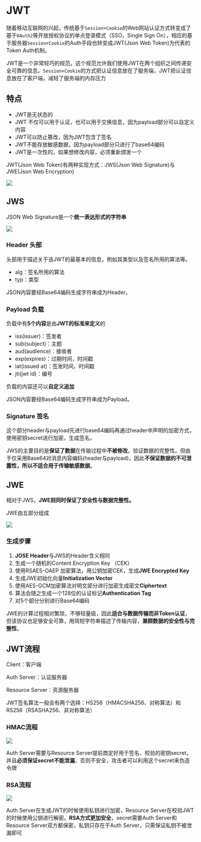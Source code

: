 # JWT

随着移动互联网的兴起，传统基于`Session+Cookie`的Web网站认证方式转变成了基于`OAuth2`等开放授权协议的单点登录模式（SSO，Single Sign On），相应的基于服务器`Session+Cookie`的Auth手段也转变成JWT(Json Web Token)为代表的Token Auth机制。

JWT是一个非常轻巧的规范，这个规范允许我们使用JWT在两个组织之间传递安全可靠的信息。`Session+Cookie`的方式把认证信息放在了服务端，JWT把认证信息放在了客户端，减轻了服务端的内存压力

## 特点

- JWT是无状态的
- JWT 不仅可以用于认证，也可以用于交换信息，因为payload部分可以自定义内容
- JWT可以防止篡改，因为JWT包含了签名
- JWT不能存放敏感数据，因为payload部分只进行了base64编码
- JWT是一次性的，如果想修改内容，必须重新颁发一个

JWT(Json Web Token)有两种实现方式：JWS(Json Web Signature)与JWE(Json Web Encryption)

![](https://gitee.com/ngwingbun/picgo-image/raw/master/images/20210227182347.png)

## JWS

JSON Web Signature是一个**统一表达形式的字符串**

![](https://gitee.com/ngwingbun/picgo-image/raw/master/images/20210227182556.png)

### Header 头部

头部用于描述关于该JWT的最基本的信息，例如其类型以及签名所用的算法等。

- alg：签名所用的算法
- typ：类型

JSON内容要经Base64编码生成字符串成为Header。

### Payload 负载

负载中有**5个内容**是由**JWT的标准来定义**的

- iss(issuer)：签发者
- sub(subject)：主题
- aud(audience)：接收者
- exp(expires)：过期时间，时间戳
- iat(issued at)：签发时间，时间戳
- jti(jwt id)：编号

负载的内容还可以**自定义追加**

JSON内容要经Base64编码生成字符串成为Payload。

### Signature 签名

 这个部分header与payload先进行base64编码再通过header中声明的加密方式，使用密钥secret进行加密，生成签名。

 JWS的主要目的是**保证了数据**在传输过程中**不被修改**，验证数据的完整性。但由于仅采用Base64对消息内容编码(header与payload)，因此**不保证数据的不可泄露性，所以不适合用于传输敏感数据**。

## JWE

相对于JWS，**JWE则同时保证了安全性与数据完整性。**

JWE由五部分组成

![](https://gitee.com/ngwingbun/picgo-image/raw/master/images/20210228102124.png)

### 生成步骤

1. **JOSE Header**与JWS的Header含义相同
2. 生成一个随机的Content Encryption Key （CEK）
3. 使用RSAES-OAEP 加密算法，用公钥加密CEK，生成**JWE Encrypted Key**
4. 生成JWE初始化向量**Initialization Vector**
5. 使用AES-GCM加密算法对明文部分进行加密生成密文**Ciphertext**
6. 算法会随之生成一个128位的认证标记**Authentication Tag**
7. 对5个部分分别进行Base64编码

JWE的计算过程相对繁琐，不够轻量级，因此**适合与数据传输而非Token认证**，但该协议也足够安全可靠，用简短字符串描述了传输内容，**兼顾数据的安全性与完整性**。

## JWT流程

Client：客户端

Auth Server：认证服务器

Resource Server：资源服务器

JWT签名算法一般会有两个选择：HS256（HMACSHA256、对称算法）和RS256（RSASHA256、非对称算法）

### HMAC流程

![](https://gitee.com/ngwingbun/picgo-image/raw/master/images/20210801193743.png)

Auth Server需要与Resource Server提前商定好用于签名、校验的密钥secret，并且**必须保证secret不能泄漏**，否则不安全，攻击者可以利用这个secret来伪造令牌

### RSA流程

![](https://gitee.com/ngwingbun/picgo-image/raw/master/images/20210801193801.png)

Auth Server在生成JWT的时候使用私钥进行加密，Resource Server在校验JWT的时候使用公钥进行解密。**RSA方式更加安全**，secret需要Auth Server和Resource Server双方都保密，私钥只存在于Auth Server，只需保证私钥不被泄漏即可